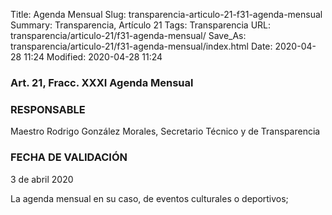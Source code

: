 Title: Agenda Mensual
Slug: transparencia-articulo-21-f31-agenda-mensual
Summary: Transparencia, Artículo 21
Tags: Transparencia
URL: transparencia/articulo-21/f31-agenda-mensual/
Save_As: transparencia/articulo-21/f31-agenda-mensual/index.html
Date: 2020-04-28 11:24
Modified: 2020-04-28 11:24


### Art. 21, Fracc. XXXI Agenda Mensual

### RESPONSABLE

Maestro Rodrigo González Morales, Secretario Técnico y de Transparencia

### FECHA DE VALIDACIÓN

3 de abril 2020

La agenda mensual en su caso, de eventos culturales o deportivos;


